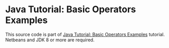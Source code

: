 # Java Tutorial: Basic Operators Examples

This source code is part of [Java Tutorial: Basic Operators Examples]() tutorial. Netbeans and JDK 8 or more are required.

